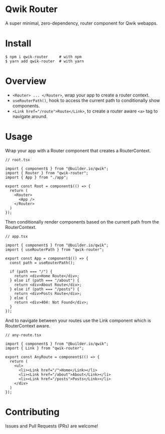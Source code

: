 # Qwik Router

A super minimal, zero-dependency, router component for Qwik webapps.

# Install

```shell
$ npm i qwik-router     # with npm
$ yarn add qwik-router  # with yarn
```

# Overview

- `<Router> ... </Router>`, wrap your app to create a router context.
- `useRouterPath()`, hook to access the current path to conditionally show components.
- `<Link href="/route">Route</Link>`, to create a router aware `<a>` tag to navigate around.

# Usage

Wrap your app with a Router component that creates a RouterContext.

```tsx
// root.tsx

import { component$ } from "@builder.io/qwik";
import { Router } from "qwik-router";
import { App } from "./app";

export const Root = component$(() => {
  return (
    <Router>
      <App />
    </Router>
  )
});
```

Then conditionally render components based on the current path from the RouterContext.

```tsx
// app.tsx

import { component$ } from "@builder.io/qwik";
import { useRouterPath } from "qwik-router";

export const App = component$(() => {
  const path = useRouterPath();

  if (path === "/") {
    return <div>Home Route</div>;
  } else if (path === "/about") {
    return <div>About Route</div>;
  } else if (path === "/posts") {
    return <div>Posts Route</div>;
  } else {
    return <div>404: Not Found</div>;
  }
});
```

And to navigate between your routes use the Link component which is RouterContext aware.

```tsx
// any-route.tsx

import { component$ } from "@builder.io/qwik";
import { Link } from "qwik-router";

export const AnyRoute = component$(() => {
  return (
    <ul>
      <li><Link href="/">Home</Link></li>
      <li><Link href="/about">About</Link></li>
      <li><Link href="/posts">Posts</Link></li>
    </div>
  )
});
```

# Contributing

Issues and Pull Requests (PRs) are welcome!

